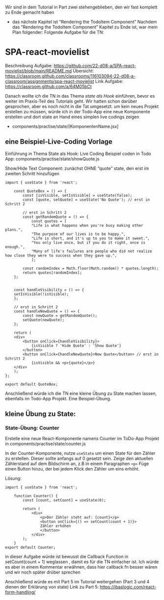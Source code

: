 

Wir sind in dem Tutorial in Part zwei stehengeblieben, den wir fast komplett zu Ende gemacht haben
- das nächste Kapitel ist “Rendering the TodoItem Component”
Nachdem das “Rendering the TodoItem Component” Kapitel zu Ende ist, war mein Plan folgender:
Folgende Aufgabe für die TN:

# SPA-react-movielist
Beschreibung Aufgabe: https://github.com/22-d08-a/SPA-react-movielist/blob/main/README.md
Übersicht: https://classroom.github.com/classrooms/116103094-22-d08-a-classroom/assignments/spa-react-movielist
Link Aufgabe: https://classroom.github.com/a/64M05bCt

Danach wollte ich die TN in das Thema *state als Hook* einführen, bevor es weiter im  Praxis-Teil des Tutorials geht. Wir hatten schon darüber gesprochen, aber es noch nicht in die Tat umgesetzt.
um kein neues Projekt erstellen zu müssen, würde ich in der Todo-App eine neue Komponente erstellen und dort state an Hand eines simplen live codings zeigen
- components/practise/state/[KomponentenName.jsx]

## eine Beispiel-Live-Coding Vorlage
Einführung in Thema State als Hook: Live Coding Beispiel
coden in Todo App: components/practise/state/showQuote.js

Show/Hide Text Component:
zunächst OHNE “quote” state, den erst im zweiten Schritt hinzufügen


```
import { useState } from 'react';

    const QuoteBox = () => {
        const [isVisible, setIsVisible] = useState(false);
        const [quote, setQuote] = useState('No Quote'); // erst in Schritt 2

        // erst in Schritt 2
        const getRandomQuote = () => {
            const quotes = [
            "Life is what happens when you're busy making other plans.",
            "The purpose of our lives is to be happy.",
            "Life is short, and it's up to you to make it sweet.",
            "You only live once, but if you do it right, once is enough.",
            "Many of life's failures are people who did not realize how close they were to success when they gave up.",
            ];

        const randomIndex = Math.floor(Math.random() * quotes.length);
        return quotes[randomIndex];
    };


    const handleVisibility = () => {
    setIsVisible(!isVisible);
    };

    // erst in Schritt 2
    const handleNewQuote = () => {
        const newQuote = getRandomQuote();
        setQuote(newQuote);
    };

    return (
    <div>
        <button onClick={handleVisibility}>
            {isVisible ? 'Hide Quote' : 'Show Quote'}
        </button>  
        <button onClick={handleNewQuote}>New Quote</button> // erst in Schritt 2
            {isVisible && <p>{quote}</p>}
    </div>
    );
};

export default QuoteBox;
```

Anschließend würde ich die TN eine kleine Übung zu State machen lassen, ebenfalls im Todo-App Projekt. Eine Beispiel-Übung.

## kleine Übung zu State:

### State-Übung: Counter
Erstelle eine neue React-Komponente namens Counter im ToDo-App Projekt in components/practise/state/counter.js

In der Counter-Komponente, nutze `useState` um einen State für den Zähler zu erstellen. Dieser sollte anfangs auf 0 gesetzt sein.
Zeige den aktuellen Zählerstand auf dem Bildschirm an, z.B in einem Paragraphen `<p>`
Füge einen Button hinzu, der bei jedem Klick den Zähler um eins erhöht.

Lösung:
```
import { useState } from 'react';

    function Counter() {
        const [count, setCount] = useState(0);

        return (
            <div>
                <p>Der Zähler steht auf: {count}</p>
                <button onClick={() => setCount(count + 1)}>
                Zähler erhöhen
                </button>
            </div>
        );
    }
export default Counter;
```


in dieser Aufgabe würde ist bewusst die Callback Function in setCount(count + 1) weglassen , damit es für die TN einfacher ist. Ich würde es aber in einem Kommentar erwähnen, dass hier callback fn besser wären und wir noch später drüber sprechen

Anschließend würde es mit Part 5 im Tutorial weitergehen (Part 3 und 4 dienen der Erklärung von state)
Link zu Part 5: https://ibaslogic.com/react-form-handling/

